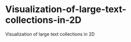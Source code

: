 Visualization-of-large-text-collections-in-2D
=============================================

Visualization of large text collections in 2D
